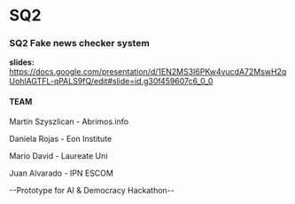 # SQ2
### SQ2 Fake news checker system
**slides:** https://docs.google.com/presentation/d/1EN2MS3I6PKw4vucdA72MswH2qUohlAGTFL-qPALS9fQ/edit#slide=id.g30f459607c6_0_0



#### **TEAM**
Martín Szyszlican - Abrimos.info

Daniela Rojas - Eon Institute

Mario David - Laureate Uni

Juan Alvarado - IPN ESCOM


--Prototype for AI & Democracy Hackathon--
